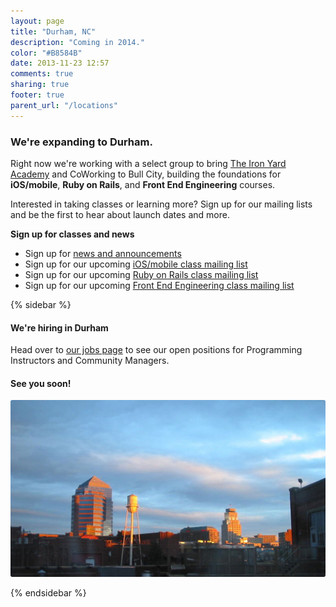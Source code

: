```yaml
---
layout: page
title: "Durham, NC"
description: "Coming in 2014."
color: "#B8584B"
date: 2013-11-23 12:57
comments: true
sharing: true
footer: true
parent_url: "/locations"
---
```



### We're expanding to Durham.

Right now we're working with a select group to bring [The Iron Yard Academy](/education/academy/front-end-engineering) and CoWorking to Bull City, building the foundations for **iOS/mobile**, **Ruby on Rails**, and **Front End Engineering** courses.  

Interested in taking classes or learning more? Sign up for our mailing lists and be the first to hear about launch dates and more. 

**Sign up for classes and news**

* Sign up for [news and announcements](http://eepurl.com/JoCJv)
* Sign up for our upcoming [iOS/mobile class mailing list](http://eepurl.com/JoCM5)
* Sign up for our upcoming [Ruby on Rails class mailing list](http://eepurl.com/JoCOL)
* Sign up for our upcoming [Front End Engineering class mailing list](http://eepurl.com/JoCKj)

{% sidebar %}

#### We're hiring in Durham

Head over to [our jobs page](/jobs) to see our open positions for Programming Instructors and Community Managers. 

#### See you soon!

<img src="/images/locations/durham/durham-sidebar.jpg" style="border-radius: 3px;">

{% endsidebar %}
